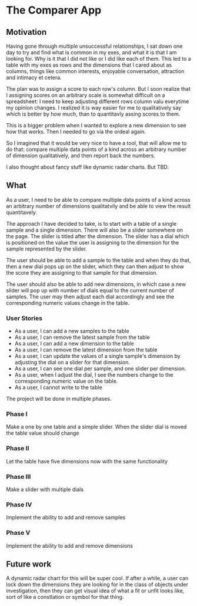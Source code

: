 # The Comparer App

## Motivation

Having gone through multiple unsuccessful relationships, I sat down one day to try and find what is common in my exes, and 
what it is that I am looking for. Why is it that I did not like or I did like each of them. This led to a table with my exes
as rows and the dimensions that I cared about as columns, things like common interests, enjoyable conversation, attraction and 
intimacy et cetera. 

The plan was to assign a score to each row's column. But I soon realize that I assigning scores on an arbitrary scale is 
somewhat difficult on a spreadsheet: I need to keep adjusting different rows column valu everytime my opinion changes. I 
realized it is way easier for me to qualitatively say which is better by how much, than to quantitavly assing scores to them.

This is a bigger problem when I wanted to explore a new dimension to see how that works. Then I needed to go via the ordeal again.

So I imagined that it would be very nice to have a tool, that will allow me to do that: compare multiple data points of a kind
across an arbitrary number of dimension qualitatively, and then report back the numbers.

I also thought about fancy stuff like dynamic radar charts. But TBD.

## What

As a user, I need to be able to compare multiple data points of a kind across an arbitrary number of dimensions qualitatvily
and be able to view the result quantitavely.

The approach I have decided to take, is to start with a table of a single sample and a single dimension. There will also 
be a slider somewhere on the page. The slider is titled after the dimension. The slider has a dial which is positioned on
the value the user is assigning to the dimension for the sample represented by the slider.

The user should be able to add a sample to the table and when they do that, then a new dial pops up on the slider, which
they can then adjust to show the score they are assigning to that sample for that dimension.

The user should also be able to add new dimensions, in which case a new slider will pop up with number of dials equal to the
current number of samples. The user may then adjust each dial accordingly and see the corresponding numeric values change
in the table.

### User Stories
* As a user, I can add a new samples to the table
* As a user, I can remove the latest sample from the table
* As a user, I can add a new dimension to the table
* As a user, I can remove the latest dimension from the table
* As a user, I can update the values of a single sample's dimension by adjusting the dial on a slider for that dimension.
* As a user, I can see one dial per sample, and one slider per dimension.
* As a user, when I adjust the dial, I see the numbers change to the corresponding numeric value on the table.
* As a user, I cannot write to the table

The project will be done in multiple phases.

### Phase I

Make a one by one table and a simple slider. When the slider dial is moved the table value should change

### Phase II

Let the table have five dimensions now with the same functionality

### Phase III

Make a slider with multiple dials

### Phase IV

Implement the ability to add and remove samples

### Phase V

Implement the ability to add and remove dimensions

## Future work

A dynamic radar chart for this will be super cool. If after a while, a user can lock down the dimensions they are looking for in the
class of objects under investigation, then they can get visual idea of what a fit or unfit looks like, sort of like a constlation or
symbol for that thing.
